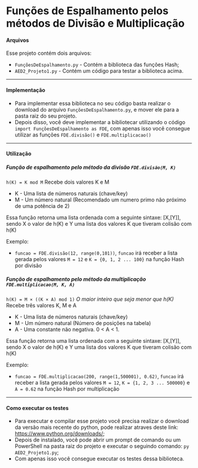 # Funções de Espalhamento pelos métodos de Divisão e Multiplicação
#### Arquivos
Esse projeto contém dois arquivos:
- `FunçõesDeEspalhamento.py` - Contém a biblioteca das funções Hash;
- `AED2_Projeto1.py` - Contém um código para testar a biblioteca acima.

------------

#### Implementação
- Para implementar essa biblioteca no seu código basta realizar o download do arquivo `FunçõesDeEspalhamento.py`, e mover ele para a pasta raiz do seu projeto.
- Depois disso, você deve implementar a bibliotecar utilizando o código `import FunçõesDeEspalhamento as FDE`, com apenas isso você consegue utilizar as funções `FDE.divisão()` e `FDE.multiplicacao()`

------------

#### Utilização
##### Função de espalhamento pelo método da divisão `FDE.divisão(M, K)`
`h(K) = K mod M`
Recebe dois valores K e M
- K - Uma lista de números naturais (chave/key)
- M - Um número natural (Recomendado um numero primo não próximo de uma potência de 2)

Essa função retorna uma lista ordenada com a seguinte sintaxe:
[X,[Y]], sendo X o valor de h(K) e Y uma lista dos valores K que tiveram colisão com h(K)

Exemplo: 
- `funcao = FDE.divisão(12, range(0,101))`, `funcao` irá receber a lista gerada pelos valores `M = 12` e `K = {0, 1, 2 ... 100}` na função Hash por divisão

##### Função de espalhamento pelo método da multiplicação `FDE.multiplicacao(M, K, A)`
`h(K) = M × ((K × A) mod 1)` *O maior inteiro que seja menor que h(K)*
Recebe três valores K, M e A
- K - Uma lista de números naturais (chave/key)
- M - Um número natural (Número de posições na tabela)
- A - Uma constante não negativa. 0 < A < 1.

Essa função retorna uma lista ordenada com a seguinte sintaxe:
[X,[Y]], sendo X o valor de h(K) e Y uma lista dos valores K que tiveram colisão com h(K)

Exemplo: 
- `funcao = FDE.multiplicacao(200, range(1,500001), 0.62)`, `funcao` irá receber a lista gerada pelos valores `M = 12`, `K = {1, 2, 3 ... 500000}` e `A = 0.62` na função Hash por multiplicação

------------

#### Como executar os testes
- Para executar e compilar esse projeto você precisa realizar o download da versão mais recente do python, pode realizar atraves deste link: https://www.python.org/downloads/;
- Depois de instalado, você pode abrir um prompt de comando ou um PowerShell na pasta raiz do projeto e executar o seguindo comando: `py AED2_Projeto1.py`;
- Com apenas isso você consegue executar os testes dessa biblioteca.

